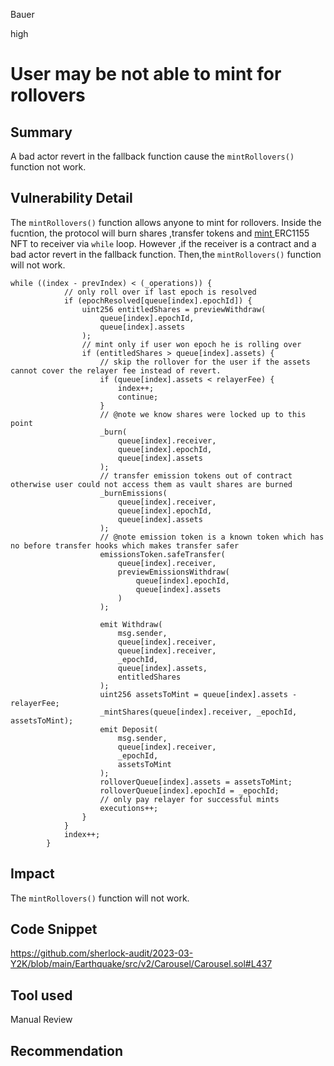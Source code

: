 Bauer

high

# User may be not able to mint for rollovers

## Summary
A bad actor revert in the fallback function cause the ```mintRollovers()``` function not work.

## Vulnerability Detail
The ```mintRollovers()``` function allows anyone to mint for rollovers. Inside the fucntion, the protocol will burn shares ,transfer tokens and [mint ](https://github.com/sherlock-audit/2023-03-Y2K/blob/main/Earthquake/src/v2/Carousel/Carousel.sol#L437)ERC1155 NFT to receiver via `while` loop. However ,if the receiver is a contract and a bad actor revert in the fallback function. Then,the `mintRollovers()` function will not work.
```solidity
while ((index - prevIndex) < (_operations)) {
            // only roll over if last epoch is resolved
            if (epochResolved[queue[index].epochId]) {
                uint256 entitledShares = previewWithdraw(
                    queue[index].epochId,
                    queue[index].assets
                );
                // mint only if user won epoch he is rolling over
                if (entitledShares > queue[index].assets) {
                    // skip the rollover for the user if the assets cannot cover the relayer fee instead of revert.
                    if (queue[index].assets < relayerFee) {
                        index++;
                        continue;
                    }
                    // @note we know shares were locked up to this point
                    _burn(
                        queue[index].receiver,
                        queue[index].epochId,
                        queue[index].assets
                    );
                    // transfer emission tokens out of contract otherwise user could not access them as vault shares are burned
                    _burnEmissions(
                        queue[index].receiver,
                        queue[index].epochId,
                        queue[index].assets
                    );
                    // @note emission token is a known token which has no before transfer hooks which makes transfer safer
                    emissionsToken.safeTransfer(
                        queue[index].receiver,
                        previewEmissionsWithdraw(
                            queue[index].epochId,
                            queue[index].assets
                        )
                    );

                    emit Withdraw(
                        msg.sender,
                        queue[index].receiver,
                        queue[index].receiver,
                        _epochId,
                        queue[index].assets,
                        entitledShares
                    );
                    uint256 assetsToMint = queue[index].assets - relayerFee;
                    _mintShares(queue[index].receiver, _epochId, assetsToMint);
                    emit Deposit(
                        msg.sender,
                        queue[index].receiver,
                        _epochId,
                        assetsToMint
                    );
                    rolloverQueue[index].assets = assetsToMint;
                    rolloverQueue[index].epochId = _epochId;
                    // only pay relayer for successful mints
                    executions++;
                }
            }
            index++;
        }

```

## Impact
The ```mintRollovers()``` function will not work.

## Code Snippet
https://github.com/sherlock-audit/2023-03-Y2K/blob/main/Earthquake/src/v2/Carousel/Carousel.sol#L437
## Tool used

Manual Review

## Recommendation
